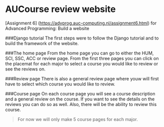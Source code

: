 # AUCourse review website

[Assignment 6] (https://advprog.auc-computing.nl/assignment6.html) for Advanced Programming: Build a website

###Django tutorial
The first steps were to follow the Django tutorial and to build the framework of the website.

###The home page
From the home page you can go to either the HUM, SCI, SSC, ACC or review page. From the first three pages you can click on the placemat for each major to select a course you would like to review or see the reviews on.

###Review page
There is also a general review page where youw will first have to select which course you would like to review.

###Course page
On each course page you will see a course description and a general review on the course. If you want to see the details on the reviews you can do so as well.  Also, there will be the ability to review this course.

> For now we will only make 5 course pages for each major.

